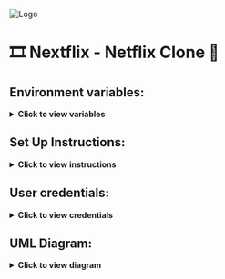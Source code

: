 ![Logo](./app/favicon.ico)

# 🎞️ Nextflix - Netflix Clone 🍿

## Environment variables:

<details>
<summary>
<strong>Click to view variables</strong>
</summary>

-         AUTH_SECRET
-         DATABASE_URL
-         NEXT_PUBLIC_CLOUDINARY_CLOUD_NAME
-         NEXT_PUBLIC_CLOUDINARY_API_KEY
-         CLOUDINARY_API_SECRET

</details>

## Set Up Instructions:

<details>
<summary>
<strong>Click to view instructions</strong>
</summary>

- Download dependencies by running:

          pnpm install

- Start up the app using:

          pnpm run

</details>

## User credentials:

<details>
<summary>
<strong>Click to view credentials</strong>
</summary>

- You can use any one of the following credentials:

  ```text
  email: user1@example.com
  password: Abc123*
  ```

  ```text
  email: user2@example.com
  password: Xyz789*
  ```

- Or register a new user with a **valid** email and password:

</details>

## UML Diagram:

<details>
<summary>
<strong>Click to view diagram</strong>
</summary>

![UML Diagram](./prisma-uml.png)

</details>
